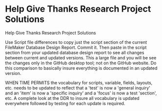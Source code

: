 Help Give Thanks Research Project Solutions
================

Help Give Thanks Research Project Solutions


Use Script file differences to copy just the script section of the current FileMaker Database Design Report.  Commit it.  Then paste in the script section from your updated database design report to see all changes between current and updated versions.  This a large file and you will be see the changes only in the GitHub desktop tool; not on the GitHub website.  Do this comparison  to basically insure everything is documented in an updated version.



WHEN TIME PERMITS the vocabulary for scripts, variable, fields, layouts, etc. needs to be updated to reflect that a 'test' is now a 'general inquiry' and an 'item' is now a 'specific inquiry' and a 'focus' is now a test 'section', etc. A complete look at the DDR to insure all vocabulary is updated everywhere followed by testing for each update is required.
